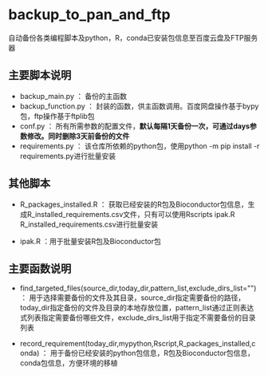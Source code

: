# backup_to_pan_and_ftp
自动备份各类编程脚本及python，R，conda已安装包信息至百度云盘及FTP服务器

## 主要脚本说明

- backup_main.py ：  备份的主函数
- backup_function.py ：  封装的函数，供主函数调用。百度网盘操作基于bypy包，ftp操作基于ftplib包
- conf.py ： 所有所需参数的配置文件，**默认每隔1天备份一次，可通过days参数修改。同时删除3天前备份的文件**
- requirements.py ： 该仓库所依赖的python包，使用python -m pip install -r requirements.py进行批量安装

## 其他脚本

- R_packages_installed.R  ： 获取已经安装的R包及Bioconductor包信息，生成R_installed_requirements.csv文件，只有可以使用Rscripts ipak.R R_installed_requirements.csv进行批量安装

- ipak.R ：用于批量安装R包及Bioconductor包

## 主要函数说明

- find_targeted_files(source_dir,today_dir,pattern_list,exclude_dirs_list="") ： 用于选择需要备份的文件及其目录，source_dir指定需要备份的路径，today_dir指定备份的文件及目录的本地存放位置，pattern_list通过正则表达式列表指定需要备份哪些文件，exclude_dirs_list用于指定不需要备份的目录列表

- record_requirement(today_dir,mypython,Rscript,R_packages_installed,conda) ： 用于备份已经安装的python包信息，R包及Bioconductor包信息，conda包信息，方便环境的移植

